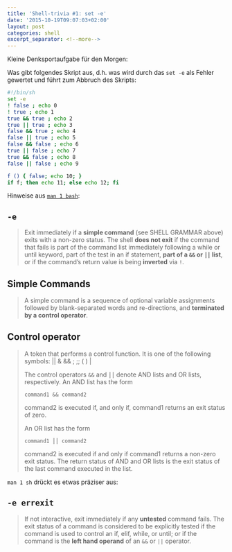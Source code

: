 ```yaml
---
title: 'Shell-trivia #1: set -e'
date: '2015-10-19T09:07:03+02:00'
layout: post
categories: shell
excerpt_separator: <!--more-->
---
```


Kleine Denksportaufgabe für den Morgen:

Was gibt folgendes Skript aus, d.h. was wird durch das `set -e` als Fehler gewertet und führt zum Abbruch des Skripts:

```bash
#!/bin/sh
set -e
! false ; echo 0
! true ; echo 1
true && true ; echo 2
true || true ; echo 3
false && true ; echo 4
false || true ; echo 5
false && false ; echo 6
true || false ; echo 7
true && false ; echo 8
false || false ; echo 9

f () { false; echo 10; }
if f; then echo 11; else echo 12; fi
```

<!--more-->

Hinweise aus [`man 1 bash`](man:bash):

## `-e`
> Exit immediately if a **simple command** (see SHELL GRAMMAR above) exits with a non-zero status.
> The shell **does not exit** if the command that fails is part of the command list immediately following a while or until keyword, part of the test in an if statement, **part of a `&&` or `⎪⎪` list**, or if the command’s return value is being **inverted** via `!`.

## Simple Commands
> A simple command is a sequence of optional variable assignments followed by blank-separated words and re-directions, and **terminated by a control operator**.

## Control operator
> A token that performs a control function.
> It is one of the following symbols:
>     || & && ; ;; ( ) | <newline>
>
> The control operators `&&` and `⎪⎪` denote AND lists and OR lists, respectively.
> An AND list has the form
>
>     command1 && command2
>
> command2 is executed if, and only if, command1 returns an exit status of zero.
>
> An OR list has the form
>
>     command1 ⎪⎪ command2
>
> command2 is executed if and only if command1 returns a non-zero exit status.
> The return status of AND and OR lists is the exit status of the last command executed in the list.

`man 1 sh` drückt es etwas präziser aus:

## `-e errexit`
> If not interactive, exit immediately if any **untested** command fails.
> The exit status of a command is considered to be explicitly tested if the command is used to control an if, elif, while, or until; or if the command is the **left hand operand** of an `&&` or `||` operator.
